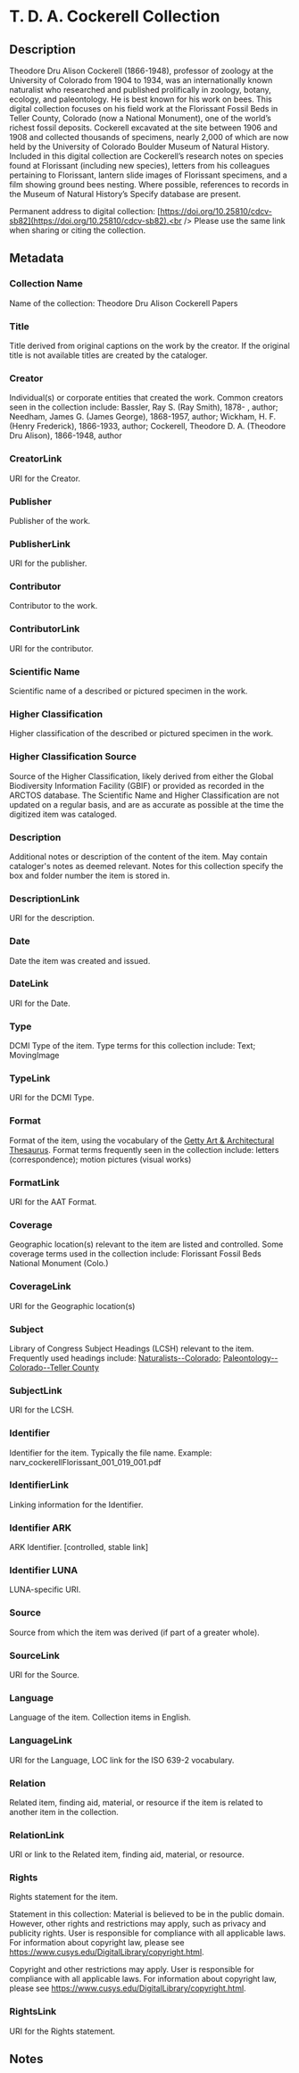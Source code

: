 # T. D. A. Cockerell Collection
## Description
Theodore Dru Alison Cockerell (1866-1948), professor of zoology at the University of Colorado from 1904 to 1934, was an internationally known naturalist who researched and published prolifically in zoology, botany, ecology, and paleontology. He is best known for his work on bees. This digital collection focuses on his field work at the Florissant Fossil Beds in Teller County, Colorado (now a National Monument), one of the world’s richest fossil deposits. Cockerell excavated at the site between 1906 and 1908 and collected thousands of specimens, nearly 2,000 of which are now held by the University of Colorado Boulder Museum of Natural History. Included in this digital collection are Cockerell’s research notes on species found at Florissant (including new species), letters from his colleagues pertaining to Florissant, lantern slide images of Florissant specimens, and a film showing ground bees nesting. Where possible, references to records in the Museum of Natural History’s Specify database are present. 

Permanent address to digital collection: [https://doi.org/10.25810/cdcv-sb82](https://doi.org/10.25810/cdcv-sb82).<br /> 
Please use the same link when sharing or citing the collection.
## Metadata
### Collection Name
Name of the collection: Theodore Dru Alison Cockerell Papers
### Title
Title derived from original captions on the work by the creator. If the original title is not available titles are created by the cataloger.
### Creator
Individual(s) or corporate entities that created the work. Common creators seen in the collection include: Bassler, Ray S. (Ray Smith), 1878- , author; Needham, James G. (James George), 1868-1957, author; Wickham, H. F. (Henry Frederick), 1866-1933, author; Cockerell, Theodore D. A. (Theodore Dru Alison), 1866-1948, author
### CreatorLink
URI for the Creator. 
### Publisher
Publisher of the work.
### PublisherLink
URI for the publisher.
### Contributor
Contributor to the work. 
### ContributorLink
URI for the contributor.
### Scientific Name
Scientific name of a described or pictured specimen in the work.
### Higher Classification
Higher classification of the described or pictured specimen in the work.
### Higher Classification Source
Source of the Higher Classification, likely derived from either the Global Biodiversity Information Facility (GBIF) or provided as recorded in the ARCTOS database. The Scientific Name and Higher Classification are not updated on a regular basis, and are as accurate as possible at the time the digitized item was cataloged.
### Description
Additional notes or description of the content of the item. May contain cataloger's notes as deemed relevant. Notes for this collection specify the box and folder number the item is stored in.
### DescriptionLink
URI for the description.
### Date
Date the item was created and issued.
### DateLink
URI for the Date.
### Type
DCMI Type of the item. Type terms for this collection include: Text; MovingImage
### TypeLink
URI for the DCMI Type.
### Format
Format of the item, using the vocabulary of the [Getty Art & Architectural Thesaurus](http://vocab.getty.edu/aat). Format terms frequently seen in the collection include: letters (correspondence); motion pictures (visual works)
### FormatLink
URI for the AAT Format.
### Coverage
Geographic location(s) relevant to the item are listed and controlled. Some coverage terms used in the collection include: Florissant Fossil Beds National Monument (Colo.)
### CoverageLink
URI for the Geographic location(s)
### Subject
Library of Congress Subject Headings (LCSH) relevant to the item. Frequently used headings include: [Naturalists--Colorado](http://id.loc.gov/authorities/subjects/sh85090273); [Paleontology--Colorado--Teller County](http://id.loc.gov/authorities/subjects/sh85097123)
### SubjectLink
URI for the LCSH.
### Identifier
Identifier for the item. Typically the file name. Example: narv_cockerellFlorissant_001_019_001.pdf
### IdentifierLink
Linking information for the Identifier.
### Identifier ARK
ARK Identifier. [controlled, stable link]
### Identifier LUNA
LUNA-specific URI.
### Source
Source from which the item was derived (if part of a greater whole).
### SourceLink
URI for the Source.
### Language
Language of the item. Collection items in English.
### LanguageLink
URI for the Language, LOC link for the ISO 639-2 vocabulary.
### Relation
Related item, finding aid, material, or resource if the item is related to another item in the collection.
### RelationLink
URI or link to the Related item, finding aid, material, or resource.
### Rights
Rights statement for the item.

Statement in this collection: Material is believed to be in the public domain. However, other rights and restrictions may apply, such as privacy and publicity rights. User is responsible for compliance with all applicable laws. For information about copyright law, please see https://www.cusys.edu/DigitalLibrary/copyright.html.

Copyright and other restrictions may apply. User is responsible for compliance with all applicable laws. For information about copyright law, please see https://www.cusys.edu/DigitalLibrary/copyright.html.
### RightsLink
URI for the Rights statement.

## Notes
